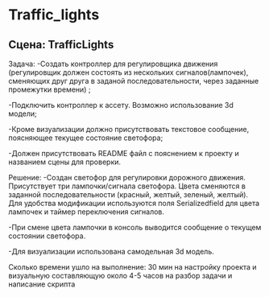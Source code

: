 # Traffic_lights

## Сцена: TrafficLights

Задача: 
-Создать контроллер для регулировщика движения (регулировщик должен состоять из нескольких сигналов(лампочек), 
сменяющих друг друга в заданой последовательности, через заданные промежутки времени) ;

-Подключить контроллер к ассету. Возможно использование 3d модели;

-Кроме визуализации должно присутствовать текстовое сообщение, поясняющее текущее состояние светофора;

-Должен присутствовать README файл с пояснением к проекту и названием сцены для проверки.

Решение:
-Создан светофор для регулировки дорожного движения. 
Присутствует три лампочки/сигнала светофора. 
Цвета сменяются в заданной последовательности (красный, желтый, зеленый, желтый).
Для удобства модификации используются поля Serializedfield для цвета лампочек и таймер переключения сигналов.

-При смене цвета лампочки в консоль выводится сообщение о текущем состоянии светофора.

-Для визуализации использована самодельная 3d модель.

Сколько времени ушло на выполнение:
30 мин на настройку проекта и визуальную составляющую
около 4-5 часов на разбор задачи и написание скрипта
